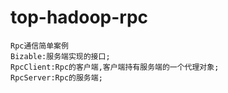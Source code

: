 # top-hadoop-rpc
	Rpc通信简单案例
	Bizable:服务端实现的接口;
	RpcClient:Rpc的客户端,客户端持有服务端的一个代理对象;
	RpcServer:Rpc的服务端;
